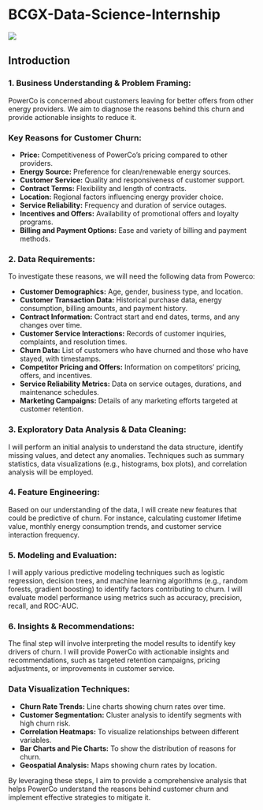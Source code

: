 # BCGX-Data-Science-Internship

![](cover,jpg)

## Introduction

### 1. Business Understanding & Problem Framing:

PowerCo is concerned about customers leaving for better offers from other energy providers. We aim to diagnose the reasons behind this churn and provide actionable insights to reduce it.

### Key Reasons for Customer Churn:

- **Price:** Competitiveness of PowerCo’s pricing compared to other providers.
- **Energy Source:** Preference for clean/renewable energy sources.
- **Customer Service:** Quality and responsiveness of customer support.
- **Contract Terms:** Flexibility and length of contracts.
- **Location:** Regional factors influencing energy provider choice.
- **Service Reliability:** Frequency and duration of service outages.
- **Incentives and Offers:** Availability of promotional offers and loyalty programs.
- **Billing and Payment Options:** Ease and variety of billing and payment methods.

### 2. Data Requirements: 

To investigate these reasons, we will need the following data from Powerco:

- **Customer Demographics:** Age, gender, business type, and location.
- **Customer Transaction Data:** Historical purchase data, energy consumption, billing amounts, and payment history.
- **Contract Information:** Contract start and end dates, terms, and any changes over time.
- **Customer Service Interactions:** Records of customer inquiries, complaints, and resolution times.
- **Churn Data:** List of customers who have churned and those who have stayed, with timestamps.
- **Competitor Pricing and Offers:** Information on competitors’ pricing, offers, and incentives.
- **Service Reliability Metrics:** Data on service outages, durations, and maintenance schedules.
- **Marketing Campaigns:** Details of any marketing efforts targeted at customer retention.

### 3. Exploratory Data Analysis & Data Cleaning: 

I will perform an initial analysis to understand the data structure, identify missing values, and detect any anomalies. Techniques such as summary statistics, data visualizations (e.g., histograms, box plots), and correlation analysis will be employed.

### 4. Feature Engineering: 

Based on our understanding of the data, I will create new features that could be predictive of churn. For instance, calculating customer lifetime value, monthly energy consumption trends, and customer service interaction frequency.

### 5. Modeling and Evaluation: 

I will apply various predictive modeling techniques such as logistic regression, decision trees, and machine learning algorithms (e.g., random forests, gradient boosting) to identify factors contributing to churn. I will evaluate model performance using metrics such as accuracy, precision, recall, and ROC-AUC.

### 6. Insights & Recommendations: 

The final step will involve interpreting the model results to identify key drivers of churn. I will provide PowerCo with actionable insights and recommendations, such as targeted retention campaigns, pricing adjustments, or improvements in customer service.

### Data Visualization Techniques:

- **Churn Rate Trends:** Line charts showing churn rates over time.
- **Customer Segmentation:** Cluster analysis to identify segments with high churn risk.
- **Correlation Heatmaps:** To visualize relationships between different variables.
- **Bar Charts and Pie Charts:** To show the distribution of reasons for churn.
- **Geospatial Analysis:** Maps showing churn rates by location.

By leveraging these steps, I aim to provide a comprehensive analysis that helps PowerCo understand the reasons behind customer churn and implement effective strategies to mitigate it.
